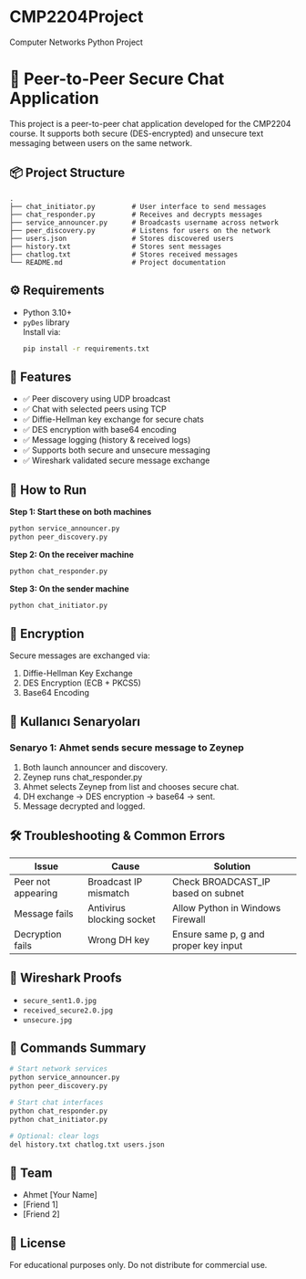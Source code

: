 # CMP2204Project
Computer Networks Python Project
# 🔐 Peer-to-Peer Secure Chat Application

This project is a peer-to-peer chat application developed for the CMP2204 course. It supports both secure (DES-encrypted) and unsecure text messaging between users on the same network.

## 📦 Project Structure

```
.
├── chat_initiator.py         # User interface to send messages
├── chat_responder.py         # Receives and decrypts messages
├── service_announcer.py      # Broadcasts username across network
├── peer_discovery.py         # Listens for users on the network
├── users.json                # Stores discovered users
├── history.txt               # Stores sent messages
├── chatlog.txt               # Stores received messages
└── README.md                 # Project documentation
```

## ⚙️ Requirements

- Python 3.10+
- `pyDes` library  
  Install via:
  ```bash
  pip install -r requirements.txt
  ```

## 🧠 Features

- ✅ Peer discovery using UDP broadcast
- ✅ Chat with selected peers using TCP
- ✅ Diffie-Hellman key exchange for secure chats
- ✅ DES encryption with base64 encoding
- ✅ Message logging (history & received logs)
- ✅ Supports both secure and unsecure messaging
- ✅ Wireshark validated secure message exchange

## 🚀 How to Run

**Step 1: Start these on both machines**
```bash
python service_announcer.py
python peer_discovery.py
```

**Step 2: On the receiver machine**
```bash
python chat_responder.py
```

**Step 3: On the sender machine**
```bash
python chat_initiator.py
```

## 🔐 Encryption

Secure messages are exchanged via:

1. Diffie-Hellman Key Exchange
2. DES Encryption (ECB + PKCS5)
3. Base64 Encoding

## 👤 Kullanıcı Senaryoları

### Senaryo 1: Ahmet sends secure message to Zeynep
1. Both launch announcer and discovery.
2. Zeynep runs chat_responder.py
3. Ahmet selects Zeynep from list and chooses secure chat.
4. DH exchange → DES encryption → base64 → sent.
5. Message decrypted and logged.

## 🛠️ Troubleshooting & Common Errors

| Issue | Cause | Solution |
|------|-------|----------|
| Peer not appearing | Broadcast IP mismatch | Check BROADCAST_IP based on subnet |
| Message fails | Antivirus blocking socket | Allow Python in Windows Firewall |
| Decryption fails | Wrong DH key | Ensure same p, g and proper key input |

## 🧪 Wireshark Proofs

- `secure_sent1.0.jpg`
- `received_secure2.0.jpg`
- `unsecure.jpg`

## 📁 Commands Summary

```bash
# Start network services
python service_announcer.py
python peer_discovery.py

# Start chat interfaces
python chat_responder.py
python chat_initiator.py

# Optional: clear logs
del history.txt chatlog.txt users.json
```

## 👥 Team

- Ahmet [Your Name]
- [Friend 1]
- [Friend 2]

## 📄 License

For educational purposes only. Do not distribute for commercial use.

